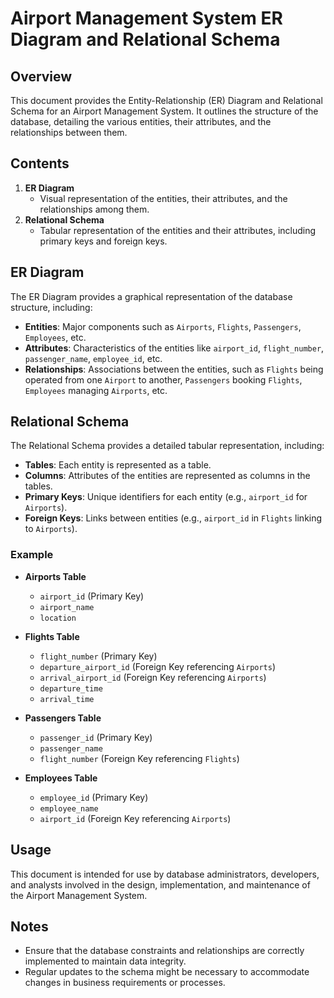 # Airport Management System ER Diagram and Relational Schema

## Overview

This document provides the Entity-Relationship (ER) Diagram and Relational Schema for an Airport Management System. It outlines the structure of the database, detailing the various entities, their attributes, and the relationships between them.

## Contents

1. **ER Diagram**
   - Visual representation of the entities, their attributes, and the relationships among them.
2. **Relational Schema**
   - Tabular representation of the entities and their attributes, including primary keys and foreign keys.

## ER Diagram

The ER Diagram provides a graphical representation of the database structure, including:

- **Entities**: Major components such as `Airports`, `Flights`, `Passengers`, `Employees`, etc.
- **Attributes**: Characteristics of the entities like `airport_id`, `flight_number`, `passenger_name`, `employee_id`, etc.
- **Relationships**: Associations between the entities, such as `Flights` being operated from one `Airport` to another, `Passengers` booking `Flights`, `Employees` managing `Airports`, etc.

## Relational Schema

The Relational Schema provides a detailed tabular representation, including:

- **Tables**: Each entity is represented as a table.
- **Columns**: Attributes of the entities are represented as columns in the tables.
- **Primary Keys**: Unique identifiers for each entity (e.g., `airport_id` for `Airports`).
- **Foreign Keys**: Links between entities (e.g., `airport_id` in `Flights` linking to `Airports`).

### Example

- **Airports Table**
  - `airport_id` (Primary Key)
  - `airport_name`
  - `location`

- **Flights Table**
  - `flight_number` (Primary Key)
  - `departure_airport_id` (Foreign Key referencing `Airports`)
  - `arrival_airport_id` (Foreign Key referencing `Airports`)
  - `departure_time`
  - `arrival_time`

- **Passengers Table**
  - `passenger_id` (Primary Key)
  - `passenger_name`
  - `flight_number` (Foreign Key referencing `Flights`)

- **Employees Table**
  - `employee_id` (Primary Key)
  - `employee_name`
  - `airport_id` (Foreign Key referencing `Airports`)

## Usage

This document is intended for use by database administrators, developers, and analysts involved in the design, implementation, and maintenance of the Airport Management System.


## Notes

- Ensure that the database constraints and relationships are correctly implemented to maintain data integrity.
- Regular updates to the schema might be necessary to accommodate changes in business requirements or processes.
